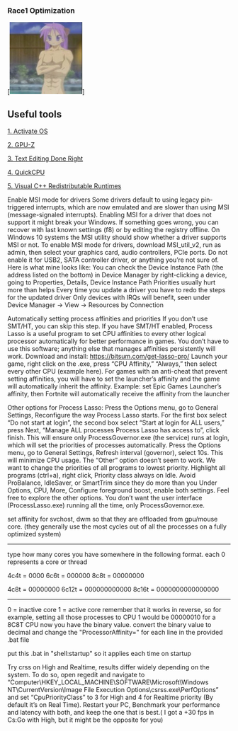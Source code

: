 ### Race1 Optimization

[![ballout](Optional%20Tweaks/bg3.PNG)]


## Useful tools
[1. Activate OS](https://github.com/kkkgo/KMS_VL_ALL)

[2. GPU-Z](https://www.techpowerup.com/download/techpowerup-gpu-z/)

[3. Text Editing Done Right](https://www.sublimetext.com/)

[4. QuickCPU](https://coderbag.com/product/quickcpu)

[5. Visual C++ Redistributable Runtimes](https://www.techpowerup.com/download/visual-c-redistributable-runtime-package-all-in-one/)


Enable MSI mode for drivers
Some drivers default to using legacy pin-triggered interrupts, which are now emulated and are slower than using MSI (message-signaled interrupts). Enabling MSI for a driver that does not support it might break your Windows. If something goes wrong, you can recover with last known settings (f8) or by editing the registry offline. On Windows 10 systems the MSI utility should show whether a driver supports MSI or not.
To enable MSI mode for drivers, download MSI_util_v2, run as admin, then select your graphics card, audio controllers, PCIe ports. Do not enable it for USB2, SATA controller driver, or anything you’re not sure of. Here is what mine looks like:
You can check the Device Instance Path (the address listed on the bottom) in Device Manager by right-clicking a device, going to Properties, Details, Device Instance Path
Priorities usually hurt more than helps
Every time you update a driver you have to redo the steps for the updated driver
Only devices with IRQs will benefit, seen under Device Manager → View → Resources by Connection



Automatically setting process affinities and priorities
If you don’t use SMT/HT, you can skip this step. If you have SMT/HT enabled, Process Lasso is a useful program to set CPU affinities to every other logical processor automatically for better performance in games. You don’t have to use this software; anything else that manages affinities persistently will work.
Download and install: https://bitsum.com/get-lasso-pro/
Launch your game, right click on the .exe, press “CPU Affinity,” “Always,” then select every other CPU (example here).
For games with an anti-cheat that prevent setting affinities, you will have to set the launcher’s affinity and the game will automatically inherit the affinity. Example: set Epic Games Launcher’s affinity, then Fortnite will automatically receive the affinity from the launcher

Other options for Process Lasso:
Press the Options menu, go to General Settings, Reconfigure the way Process Lasso starts. For the first box select “Do not start at login”, the second box select “Start at login for ALL users,” press Next, “Manage ALL processes Process Lasso has access to”, click finish. This will ensure only ProcessGovernor.exe (the service) runs at login, which will set the priorities of processes automatically.
Press the Options menu, go to General Settings, Refresh interval (governor), select 10s. This will minimize CPU usage. The “Other” option doesn’t seem to work.
We want to change the priorities of all programs to lowest priority. Highlight all programs (ctrl+a), right click, Priority class always on Idle.
Avoid ProBalance, IdleSaver, or SmartTrim since they do more than you
Under Options, CPU, More, Configure foreground boost, enable both settings.
Feel free to explore the other options. You don’t want the user interface (ProcessLasso.exe) running all the time, only ProcessGovernor.exe.

set affinity for svchost, dwm so that they are offloaded from gpu/mouse core. (they generally use the most cycles out of all the processes on a fully optimized system)

-----------------------------------------------------------------
type how many cores you have somewhere in the following format.
each 0 represents a core or thread

4c4t = 0000
6c6t = 000000
8c8t = 00000000

4c8t = 00000000
6c12t = 000000000000
8c16t = 0000000000000000

-----------------------------------------------------------------

0 = inactive core
1 = active core
remember that it works in reverse, so for example, setting all those processes to CPU 1 would be 00000010 for a 8C8T CPU
now you have the binary value. convert the binary value to decimal and change the "ProcessorAffinity=" for each line in the provided .bat file

put this .bat in "shell:startup" so it applies each time on startup


Try crss on High and Realtime, results differ widely depending on the system.
To do so, open regedit and navigate to “Computer\HKEY_LOCAL_MACHINE\SOFTWARE\Microsoft\Windows NT\CurrentVersion\Image File Execution Options\csrss.exe\PerfOptions” and set “CpuPriorityClass” to 3 for High and 4 for Realtime priority (By default it’s on Real Time). Restart your PC, Benchmark your performance and latency with both, and keep the one that is best.( I got a +30 fps in Cs:Go with High, but it might be the opposite for you)
